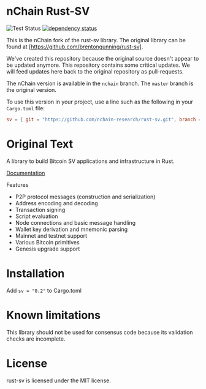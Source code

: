# nChain Rust-SV
![Test Status](https://gist.githubusercontent.com/Danconnolly/ba7b66a3f55b19ca69abe8b8b537ae56/raw/badge.svg)
[![dependency status](https://deps.rs/repo/github/nchain-research/rust-sv/status.svg)](https://deps.rs/repo/github/nchain-research/rust-sv)

This is the nChain fork of the rust-sv library. The original library can be found at 
[https://github.com/brentongunning/rust-sv].  

We've created this repository because the original source doesn't appear to be updated anymore. This repository
contains some critical updates. We will feed updates here back to the original repository as pull-requests.

The nChain version is available in the `nchain` branch. The `master` branch is the original version.

To use this version in your project, use a line such as the following in your `Cargo.toml` file:

```toml
sv = { git = "https://github.com/nchain-research/rust-sv.git", branch = "nchain" }
```

# Original Text

A library to build Bitcoin SV applications and infrastructure in Rust.

[Documentation](https://docs.rs/sv/)

Features

* P2P protocol messages (construction and serialization)
* Address encoding and decoding
* Transaction signing
* Script evaluation
* Node connections and basic message handling
* Wallet key derivation and mnemonic parsing
* Mainnet and testnet support
* Various Bitcoin primitives
* Genesis upgrade support

# Installation

Add ```sv = "0.2"``` to Cargo.toml

# Known limitations

This library should not be used for consensus code because its validation checks are incomplete.

# License

rust-sv is licensed under the MIT license.
